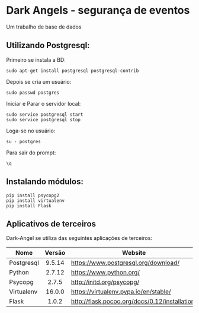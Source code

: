 # Dark Angels - segurança de eventos
Um trabalho de base de dados

Utilizando Postgresql:
------
Primeiro se instala a BD:
```
sudo apt-get install postgresql postgresql-contrib
```
Depois se cria um usuário:
```
sudo passwd postgres
```
Iniciar e Parar o servidor local:
```
sudo service postgresql start
sudo service postgresql stop
```
Loga-se no usuário:
```
su - postgres
```
Para sair do prompt:
```
\q
```
Instalando módulos:
--------
```
pip install psycopg2
pip install virtualenv
pip install Flask
```
Aplicativos de terceiros
----------------

Dark-Angel se utiliza das seguintes aplicações de terceiros:

|Nome            |Versão       |Website                 |
|----------------|:-----------:|------------------------|
|Postgresql      |9.5.14       |https://www.postgresql.org/download/|
|Python          |2.7.12       |https://www.python.org/|
|Psycopg         |2.7.5        |http://initd.org/psycopg/|
|Virtualenv      |16.0.0       |https://virtualenv.pypa.io/en/stable/|
|Flask           |1.0.2        |http://flask.pocoo.org/docs/0.12/installation/|

